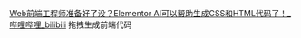 [Web前端工程师准备好了没？Elementor AI可以帮助生成CSS和HTML代码了！_哔哩哔哩_bilibili](https://www.bilibili.com/video/BV1MT411W77P/?-Arouter=story&buvid=Z04E510301E2317E4258B86E9DE3EE9C4D01&is_story_h5=false&mid=VWzcmGUtEsG3cu5l2eCFlg%3D%3D&p=1&plat_id=163&share_from=ugc&share_medium=iphone&share_plat=ios&share_session_id=EC85FA79-519D-4A4B-A3DA-146D988FADC8&share_source=WEIXIN&share_tag=s_i&timestamp=1681476300&unique_k=lWRtdU2&up_id=3493134570883845&vd_source=51c3e05edfa923bc859a70d024c2d7c9)
拖拽生成前端代码